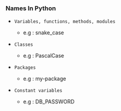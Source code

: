 ### **Names In Python**

+ `Variables, functions, methods, modules`
    + e.g : snake_case

+ `Classes`
    + e.g : PascalCase

+ `Packages`
    + e.g : my-package

+ `Constant variables`
    + e.g : DB_PASSWORD

